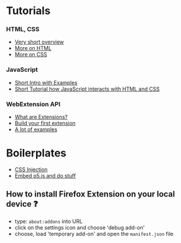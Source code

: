 
# Tutorials 

### HTML, CSS 
* <a href="https://de.khanacademy.org/computing/computer-programming/html-css">Very short overview </a>
* <a href="https://www.w3schools.com/html/html_intro.asp">More on HTML</a>
* <a href="https://www.w3schools.com/css/default.asp">More on CSS</a>

### JavaScript 
* <a href="https://github.com/digitalideation/colabor2025/blob/main/2025-05-08-IntroWebExtension/intro-js-dom.md">Short Intro with Examples</a>
* <a href="https://de.khanacademy.org/computing/computer-programming/html-css-js">Short Tutorial how JavaScript interacts with HTML and CSS</a>

### WebExtension API
* <a href="https://developer.mozilla.org/en-US/docs/Mozilla/Add-ons/WebExtensions/What_are_WebExtensions">What are Extensions?</a>
* <a href="https://developer.mozilla.org/en-US/docs/Mozilla/Add-ons/WebExtensions/Your_first_WebExtension">Build your first extension</a>
* <a href="https://github.com/mdn/webextensions-examples">A lot of examples</a>

# Boilerplates 
* <a href="https://github.com/digitalideation/colabor2025/blob/main/2025-05-08-IntroWebExtension/BoilerplateCSS.zip">CSS Injection</a>
* <a href="https://github.com/digitalideation/colabor2025/blob/main/2025-05-08-IntroWebExtension/BoilerplateP5.zip">Embed p5.js and do stuff</a>


## How to install Firefox Extension on your local device :question:
* type: `about:addons` into URL
* click on the settings icon and choose 'debug add-on' 
* choose, load 'temporary add-on' and open the `manifest.json` file